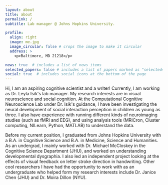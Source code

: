 ```yaml
---
layout: about
title: about
permalink: /
subtitle: Lab manager @ Johns Hopkins University.

profile:
  align: right
  image: me.jpg
  image_circular: false # crops the image to make it circular
  address: >
    <p>Baltimore, MD 21218</p>

news: true  # includes a list of news items
selected_papers: false # includes a list of papers marked as "selected={true}"
social: true  # includes social icons at the bottom of the page
---
```


Hi, I am an aspiring cognitive scientist and a writer! Currently, I am working as Dr. Leyla Isik's lab manager. My research interests are in visual neuroscience and social cognition. At the Computational Cognitive Neuroscience Lab under Dr. Isik's guidance, I have been investigating the neural development of social interaction perception in children as young as three. I also have experience with running different kinds of neuroimaging studies (such as fMRI and EEG), and using analysis tools (MRICron, Cluster computing, NILearn, Python, MATLAB) to understand the data.

Before my current position, I graduated from Johns Hopkins University with a B.A. in Cognitive Science and B.A. in Medicine, Science and Humanities. As an undergrad, I mainly worked with Dr. Michael McCloskey in the Cognitive Science Department (JHU), and worked on understanding developmental dysgraphia. I also led an independent project looking at the effects of visual feedback on letter stroke direction in handwriting. Other cool researchers I have had the opportunity to work with as an undergraduate who helped form my research interests include Dr. Janice Chen (JHU) and Dr. Moira Dillon (NYU). 



